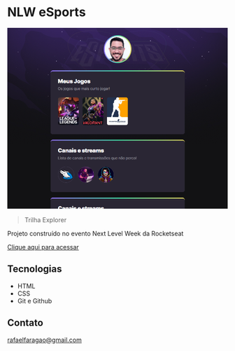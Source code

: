 # NLW eSports

![preview](./.github/preview.png)

> Trilha Explorer

Projeto construído no evento Next Level Week da Rocketseat

[Clique aqui para acessar](https://github.com/rafaelfaragao/nlw-esports-explorer)

## Tecnologias

- HTML
- CSS
- Git e Github

## Contato

rafaelfaragao@gmail.com